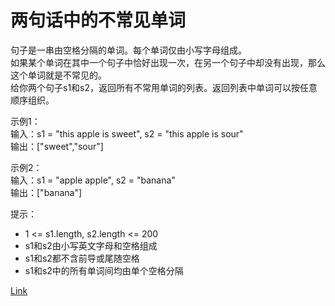 <h1>两句话中的不常见单词</h1>

句子是一串由空格分隔的单词。每个单词仅由小写字母组成。</br>
如果某个单词在其中一个句子中恰好出现一次，在另一个句子中却没有出现，那么这个单词就是不常见的。</br>
给你两个句子s1和s2，返回所有不常用单词的列表。返回列表中单词可以按任意顺序组织。</br>

示例1：</br>
输入：s1 = "this apple is sweet", s2 = "this apple is sour"</br>
输出：["sweet","sour"]</br>

示例2：</br>
输入：s1 = "apple apple", s2 = "banana"</br>
输出：["banana"]</br>

提示：
- 1 <= s1.length, s2.length <= 200
- s1和s2由小写英文字母和空格组成
- s1和s2都不含前导或尾随空格
- s1和s2中的所有单词间均由单个空格分隔

[Link](https://leetcode-cn.com/problems/uncommon-words-from-two-sentences/)
